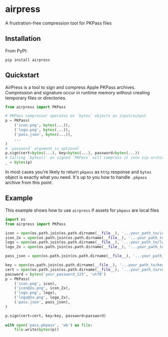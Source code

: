 # airpress

A frustration-free compression tool for PKPass files

## Installation
From PyPI:

`pip install airpress`

## Quickstart
AirPress is a tool to sign and compress Apple PKPass archives. 
Compression and signature occur in runtime memory without creating temporary files or directories.

```python
from airpress import PKPass

# PKPass compressor operates on `bytes` objects as input/output
p = PKPass(
    ('icon.png', bytes(...)),
    ('logo.png', bytes(...)),
    ('pass.json', bytes(...)),
    ...
)
# `password` argument is optional
p.sign(cert=bytes(...), key=bytes(...), password=bytes(...))
# Calling `bytes()` on signed `PKPass` will compress it into zip archive and return its `bytes` representation.
_ = bytes(p) 
```
In most cases you're likely to return `pkpass` as `http` response and `bytes` object is exactly what you need.
It's up to you how to handle `.pkpass` archive from this point. 

## Example

This example shows how to use `airpress` if assets for `pkpass` are local files

```python
import os
from airpress import PKPass

icon = open(os.path.join(os.path.dirname(__file__), '...your_path_to/icon.png'), 'rb').read()
icon_2x = open(os.path.join(os.path.dirname(__file__), '...your_path_to/icon@2x.png'), 'rb').read()
logo = open(os.path.join(os.path.dirname(__file__), '...your_path_to/logo.png'), 'rb').read()
logo_2x = open(os.path.join(os.path.dirname(__file__), '...your_path_to/logo@2x.png'), 'rb').read()

pass_json = open(os.path.join(os.path.dirname(__file__), '...your_path_to/pass.json'), 'rb').read()

key = open(os.path.join(os.path.dirname(__file__), '...your_path_to/key.pem'), 'rb').read()
cert = open(os.path.join(os.path.dirname(__file__), '...your_path_to/certificate.pem'), 'rb').read()
password = bytes('your_password_123', 'utf8')
p = PKPass(
    ('icon.png', icon),
    ('icon@2x.png', icon_2x),
    ('logo.png', logo),
    ('logo@2x.png', logo_2x),
    ('pass.json', pass_json),
)

p.sign(cert=cert, key=key, password=password)
 
with open('pass.pkpass', 'wb') as file:
    file.write(bytes(p))
```